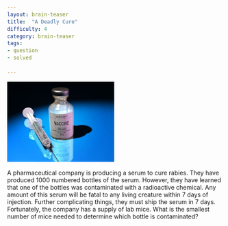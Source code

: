 ```yaml
---
layout: brain-teaser
title:  "A Deadly Cure"
difficulty: 4
category: brain-teaser
tags:
- question
- solved

---
```


<img src="image.jpg" alt="vaccination" width="250px">

A pharmaceutical company is producing a serum to cure rabies. They have produced 1000 numbered bottles of the serum. However, they have learned that one of the bottles was contaminated with a radioactive chemical. Any amount of this serum will be fatal to any living creature within 7 days of injection. Further complicating things, they must ship the serum in 7 days.
Fortunately, the company has a supply of lab mice. What is the smallest number of mice needed to determine which bottle is contaminated?
